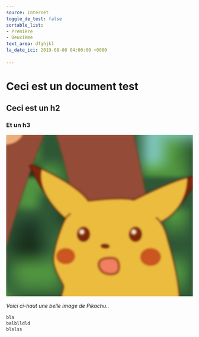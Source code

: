 ```yaml
---
source: Internet
toggle_de_test: false
sortable_list:
- Première
- Deuxième
text_area: dfghjkl
la_date_ici: 2019-08-08 04:00:00 +0000

---
```

# Ceci est un document test

## Ceci est un h2

### Et un h3

![](/uploads/surprise-pikachu-meme-000-original-blank.png)

_Voici ci-haut une belle image de Pikachu.._

    bla
    balblldld
    blslss